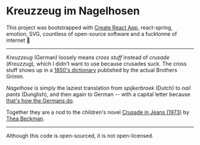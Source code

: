 # Kreuzzeug im Nagelhosen

This project was bootstrapped with [Create React App](https://github.com/facebook/create-react-app), react-spring, emotion, SVG, countless of open-source software and a fucktonne of internet 🙏

---

_Kreuzzeug_ (German) loosely means _cross stuff_ instead of _crusade_ (_Kreuzzug_), which I didn't want to use because crusades suck. The cross stuff shows up in a [1850's dictionary](https://www.worldcat.org/title/deutsches-worterbuch/oclc/1446302) published by the actual Brothers Grimm.

_Nagelhose_ is simply the laziest translation from _spijkerbroek_ (Dutch) to _nail pants_ (Dunglish), and then again to German -- with a capital letter because [that's how the Germans do](https://www.thegermanproject.com/german-lessons/nouns#:~:text=You%20might%20have%20noticed%20something,place%2C%20and%20thing%20is%20capitalized.).

Together they are a nod to the children's novel [Crusade in Jeans (1973)](https://en.wikipedia.org/wiki/Crusade_in_Jeans) by [Thea Beckman](https://en.wikipedia.org/wiki/Thea_Beckman).

---

Although this code is open-sourced, it is not open-licensed.
